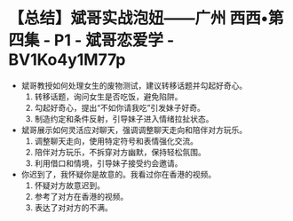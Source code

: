 # 【总结】斌哥实战泡妞——广州 西西•第四集 - P1 - 斌哥恋爱学 - BV1Ko4y1M77p

-   斌哥教授如何处理女生的废物测试，建议转移话题并勾起好奇心。
    1.  转移话题，询问女生是否吃饭，避免陷阱。
    2.  勾起好奇心，提出“不如你请我吃”引发妹子好奇。
    3.  制造约定和条件反射，引导妹子进入情绪拉扯状态。
-   斌哥展示如何灵活应对聊天，强调调整聊天走向和陪伴对方玩乐。
    1.  调整聊天走向，使用特定符号和表情强化交流。
    2.  陪伴对方玩乐，不拆穿对方幽默，保持轻松氛围。
    3.  利用借口和情境，引导妹子接受约会邀请。
-   你迟到了，我怀疑你是故意的。我看过你在香港的视频。
    1.  怀疑对方故意迟到。
    2.  参考了对方在香港的视频。
    3.  表达了对对方的不满。